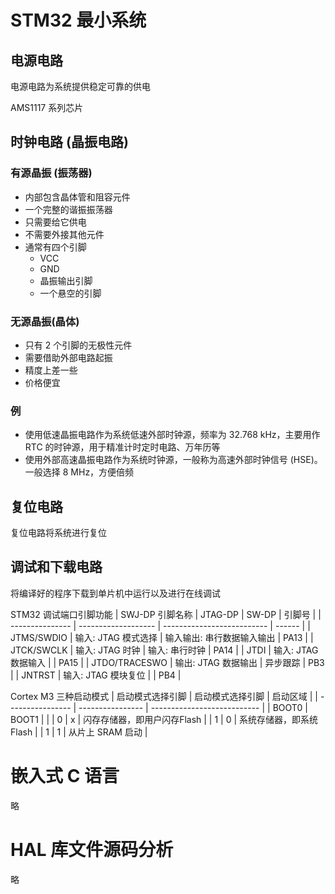 # STM32 最小系统
## 电源电路
电源电路为系统提供稳定可靠的供电

AMS1117 系列芯片

## 时钟电路 (晶振电路)
### 有源晶振 (振荡器)
- 内部包含晶体管和阻容元件
- 一个完整的谐振振荡器
- 只需要给它供电
- 不需要外接其他元件
- 通常有四个引脚
  - VCC
  - GND
  - 晶振输出引脚
  - 一个悬空的引脚

### 无源晶振(晶体)
- 只有 2 个引脚的无极性元件
- 需要借助外部电路起振
- 精度上差一些
- 价格便宜

### 例
- 使用低速晶振电路作为系统低速外部时钟源，频率为 32.768 kHz，主要用作 RTC 的时钟源，用于精准计时定时电路、万年历等
- 使用外部高速晶振电路作为系统时钟源，一般称为高速外部时钟信号 (HSE)。一般选择 8 MHz，方便倍频
## 复位电路
复位电路将系统进行复位

## 调试和下载电路
将编译好的程序下载到单片机中运行以及进行在线调试

STM32 调试端口引脚功能
| SWJ-DP 引脚名称 | JTAG-DP             | SW-DP                      | 引脚号 |
| --------------- | ------------------- | -------------------------- | ------ |
| JTMS/SWDIO      | 输入: JTAG 模式选择 | 输入输出: 串行数据输入输出 | PA13   |
| JTCK/SWCLK      | 输入: JTAG 时钟     | 输入: 串行时钟             | PA14   |
| JTDI            | 输入: JTAG 数据输入 |                            | PA15   |
| JTDO/TRACESWO   | 输出: JTAG 数据输出 | 异步跟踪                   | PB3    |
| JNTRST          | 输入: JTAG 模块复位 |                            | PB4    |

Cortex M3 三种启动模式
| 启动模式选择引脚 | 启动模式选择引脚 | 启动区域                    |
| ---------------- | ---------------- | --------------------------- |
| BOOT0            | BOOT1            |                             |
| 0                | x                | 闪存存储器，即用户闪存Flash |
| 1                | 0                | 系统存储器，即系统Flash     |
| 1                | 1                | 从片上 SRAM 启动            |

# 嵌入式 C 语言
略

# HAL 库文件源码分析
略